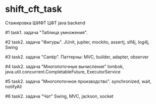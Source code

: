 # shift_cft_task
Стажировка ШИФТ ЦФТ java backend

#1 task1. задача "Таблица умножения".


#2 task2. задача "Фигуры".
JUnit, jupiter, mockito, assertj, slf4j, log4j, Swing


#3 task2. задача "Сапёр".
Паттерны: MVC, builder, adapter, observer

#4 task2. задача "Многопоточные вычисления" 
lombok, java.util.concurrent.CompletableFuture, ExecutorService

#5 task2. задача "Многопоточное производство".
synchronized, wait, notifyAll

#6 task2. задача "Чат"
Swing, MVC, jackson, socket
